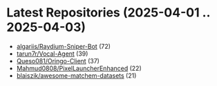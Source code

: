 # Latest Repositories (2025-04-01 .. 2025-04-03)

- [algariis/Raydium-Sniper-Bot](https://github.com/algariis/Raydium-Sniper-Bot) (72)
- [tarun7r/Vocal-Agent](https://github.com/tarun7r/Vocal-Agent) (39)
- [Queso081/Oringo-Client](https://github.com/Queso081/Oringo-Client) (37)
- [Mahmud0808/PixelLauncherEnhanced](https://github.com/Mahmud0808/PixelLauncherEnhanced) (22)
- [blaiszik/awesome-matchem-datasets](https://github.com/blaiszik/awesome-matchem-datasets) (21)

